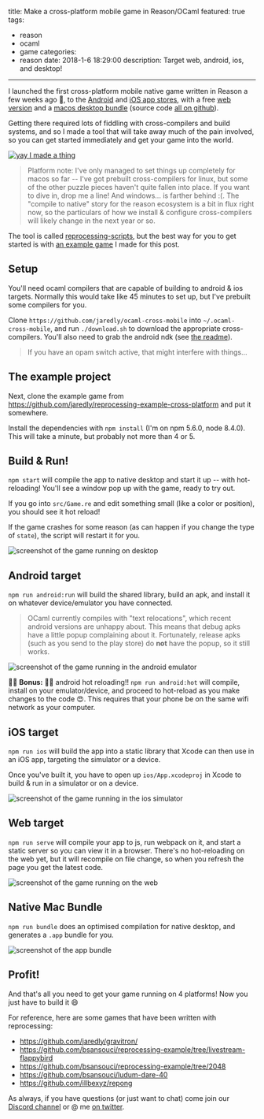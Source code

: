title: Make a cross-platform mobile game in Reason/OCaml
featured: true
tags:
  - reason
  - ocaml
  - game
categories:
  - reason
date: 2018-1-6 18:29:00
description: Target web, android, ios, and desktop!
---

I launched the first cross-platform mobile native game written in Reason a few weeks ago 🎉, to the [Android](https://play.google.com/store/apps/details?id=com.jaredforsyth.gravitron) and [iOS app stores](https://itunes.apple.com/us/app/gravitron-master-gravity/id1330043938), with a free [web version](https://gravitron.jaredforsyth.com) and a [macos desktop bundle](https://github.com/jaredly/gravitron/releases/tag/1.0.0) (source code [all on github](https://github.com/jaredly/gravitron)).

Getting there required lots of fiddling with cross-compilers and build systems, and so I made a tool that will take away much of the pain involved, so you can get started immediately and get your game into the world.

[![yay I made a thing](/images/gravitron-banner.png)](https://github.com/jaredly/gravitron)

<!-- more -->

> Platform note: I've only managed to set things up completely for macos so far -- I've got prebuilt cross-compilers for linux, but some of the other puzzle pieces haven't quite fallen into place. If you want to dive in, drop me a line! And windows... is farther behind :(. The "compile to native" story for the reason ecosystem is a bit in flux right now, so the particulars of how we install & configure cross-compilers will likely change in the next year or so.



The tool is called [reprocessing-scripts](https://github.com/jaredly/reprocessing-scripts), but the best way for you to get started is with [an example game](https://github.com/jaredly/reprocessing-example-cross-platform) I made for this post.

## Setup

You'll need ocaml compilers that are capable of building to android & ios targets. Normally this would take like 45 minutes to set up, but I've prebuilt some compilers for you.

Clone `https://github.com/jaredly/ocaml-cross-mobile` into `~/.ocaml-cross-mobile`, and run `./download.sh` to download the appropriate cross-compilers. You'll also need to grab the android ndk (see [the readme](https://github.com/jaredly/ocaml-cross-mobile)).

> If you have an opam switch active, that might interfere with things...

## The example project

Next, clone the example game from https://github.com/jaredly/reprocessing-example-cross-platform and put it somewhere.

Install the dependencies with `npm install` (I'm on npm 5.6.0, node 8.4.0). This will take a minute, but probably not more than 4 or 5.

## Build & Run!

`npm start` will compile the app to native desktop and start it up -- with hot-reloading! You'll see a window pop up with the game, ready to try out.

If you go into `src/Game.re` and edit something small (like a color or position), you should see it hot reload!

If the game crashes for some reason (as can happen if you change the type of `state`), the script will restart it for you.

![screenshot of the game running on desktop](/images/desktop-caml.png)

## Android target

`npm run android:run` will build the shared library, build an apk, and install it on whatever device/emulator you have connected.

> OCaml currently compiles with "text relocations", which recent android versions are unhappy about. This means that debug apks have a little popup complaining about it. Fortunately, release apks (such as you send to the play store) do **not** have the popup, so it still works.

![screenshot of the game running in the android emulator](/images/android-caml.png)

🎁🎁 **Bonus:** 🎁🎁 android hot reloading!! `npm run android:hot` will compile, install on your emulator/device, and proceed to hot-reload as you make changes to the code 😍. This requires that your phone be on the same wifi network as your computer.

## iOS target

`npm run ios` will build the app into a static library that Xcode can then use in an iOS app, targeting the simulator or a device.

Once you've built it, you have to open up `ios/App.xcodeproj` in Xcode to build & run in a simulator or on a device.

![screenshot of the game running in the ios simulator](/images/ios-caml.png)

## Web target

`npm run serve` will compile your app to js, run webpack on it, and start a static server so you can view it in a browser. There's no hot-reloading on the web yet, but it will recompile on file change, so when you refresh the page you get the latest code.

![screenshot of the game running on the web](/images/web-caml.png)

## Native Mac Bundle

`npm run bundle` does an optimised compilation for native desktop, and generates a `.app` bundle for you.

![screenshot of the app bundle](/images/caml-app.png)

## Profit!

And that's all you need to get your game running on 4 platforms! Now you just have to build it 😄

For reference, here are some games that have been written with reprocessing:

- https://github.com/jaredly/gravitron/
- https://github.com/bsansouci/reprocessing-example/tree/livestream-flappybird
- https://github.com/bsansouci/reprocessing-example/tree/2048
- https://github.com/bsansouci/ludum-dare-40
- https://github.com/illbexyz/repong

As always, if you have questions (or just want to chat) come join our [Discord channel](https://discord.gg/reasonml) or @ me [on twitter](https://twitter.com/jaredforsyth).
